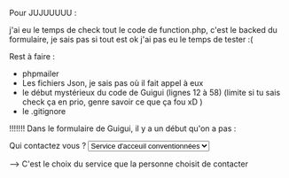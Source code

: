 Pour  JUJUUUUU :

j'ai eu le temps de check tout le code de function.php, c'est le backed du formulaire, je sais pas si tout est ok j'ai pas eu le temps de tester :(

Rest à faire :
- phpmailer
- Les fichiers Json, je sais pas où il fait appel à eux
- le début mystérieux du code de Guigui (lignes 12 à 58) (limite si tu sais check ça en prio, genre savoir ce que ça fou xD )
- le .gitignore


!!!!!!! Dans le formulaire de Guigui, il y a un début qu'on a pas :

<form enctype="multipart/form-data" action="index.php" method="post" id="form">
  <label for="contact_choice" id="firstformelement">Qui contactez vous ? </label>
  <select class="" name="contact_choice" id="contact_choice">
    <option value="convention">Service d'acceuil conventionnées</option>
    <option value="aquarelle">Halte-accueil l'Aquarelle</option>
  </select>
  <br id='errorContact'>

  --> C'est le choix du service que la personne choisit de contacter
